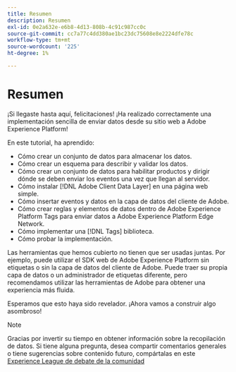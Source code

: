 ```yaml
---
title: Resumen
description: Resumen
exl-id: 0e2a632e-e6b8-4d13-808b-4c91c987cc0c
source-git-commit: cc7a77c4dd380ae1bc23dc75608e8e2224dfe78c
workflow-type: tm+mt
source-wordcount: '225'
ht-degree: 1%

---
```


# Resumen

¡Si llegaste hasta aquí, felicitaciones! ¡Ha realizado correctamente una implementación sencilla de enviar datos desde su sitio web a Adobe Experience Platform!

En este tutorial, ha aprendido:

* Cómo crear un conjunto de datos para almacenar los datos.
* Cómo crear un esquema para describir y validar los datos.
* Cómo crear un conjunto de datos para habilitar productos y dirigir dónde se deben enviar los eventos una vez que llegan al servidor.
* Cómo instalar [!DNL Adobe Client Data Layer] en una página web simple.
* Cómo insertar eventos y datos en la capa de datos del cliente de Adobe.
* Cómo crear reglas y elementos de datos dentro de Adobe Experience Platform Tags para enviar datos a Adobe Experience Platform Edge Network.
* Cómo implementar una [!DNL Tags] biblioteca.
* Cómo probar la implementación.

Las herramientas que hemos cubierto no tienen que ser usadas juntas. Por ejemplo, puede utilizar el SDK web de Adobe Experience Platform sin etiquetas o sin la capa de datos del cliente de Adobe. Puede traer su propia capa de datos o un administrador de etiquetas diferente, pero recomendamos utilizar las herramientas de Adobe para obtener una experiencia más fluida.

Esperamos que esto haya sido revelador. ¡Ahora vamos a construir algo asombroso!

>[!NOTE]
>
>Gracias por invertir su tiempo en obtener información sobre la recopilación de datos. Si tiene alguna pregunta, desea compartir comentarios generales o tiene sugerencias sobre contenido futuro, compártalas en este [Experience League de debate de la comunidad](https://experienceleaguecommunities.adobe.com/t5/adobe-experience-platform-launch/tutorial-discussion-use-adobe-experience-platform-data/m-p/543877)